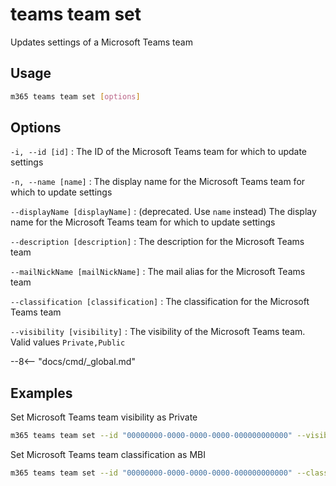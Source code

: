 # teams team set

Updates settings of a Microsoft Teams team

## Usage

```sh
m365 teams team set [options]
```

## Options

`-i, --id [id]`
: The ID of the Microsoft Teams team for which to update settings

`-n, --name [name]`
: The display name for the Microsoft Teams team for which to update settings

`--displayName [displayName]`
: (deprecated. Use `name` instead) The display name for the Microsoft Teams team for which to update settings

`--description [description]`
: The description for the Microsoft Teams team

`--mailNickName [mailNickName]`
: The mail alias for the Microsoft Teams team

`--classification [classification]`
: The classification for the Microsoft Teams team

`--visibility [visibility]`
: The visibility of the Microsoft Teams team. Valid values `Private,Public`

--8<-- "docs/cmd/_global.md"

## Examples

Set Microsoft Teams team visibility as Private

```sh
m365 teams team set --id "00000000-0000-0000-0000-000000000000" --visibility Private
```

Set Microsoft Teams team classification as MBI

```sh
m365 teams team set --id "00000000-0000-0000-0000-000000000000" --classification MBI
```
